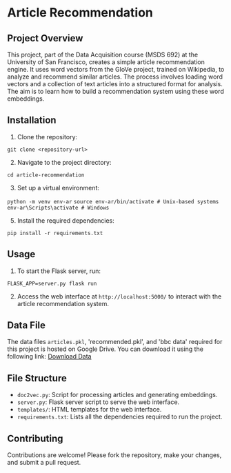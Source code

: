 # Article Recommendation

## Project Overview
This project, part of the Data Acquisition course (MSDS 692) at the University of San Francisco, creates a simple article recommendation engine. It uses word vectors from the GloVe project, trained on Wikipedia, to analyze and recommend similar articles. The process involves loading word vectors and a collection of text articles into a structured format for analysis. The aim is to learn how to build a recommendation system using these word embeddings.

## Installation
1. Clone the repository:

`git clone <repository-url>`

2. Navigate to the project directory:

`cd article-recommendation`

3. Set up a virtual environment:

`python -m venv env-ar`
`source env-ar/bin/activate # Unix-based systems`
`env-ar\Scripts\activate # Windows`

5. Install the required dependencies:

`pip install -r requirements.txt`

## Usage
1. To start the Flask server, run:

`FLASK_APP=server.py flask run`

2. Access the web interface at `http://localhost:5000/` to interact with the article recommendation system.
## Data File
The data files `articles.pkl`, 'recommended.pkl', and 'bbc data' required for this project is hosted on Google Drive. You can download it using the following link:
[Download Data](https://drive.google.com/drive/folders/1P28c0FOZz4PSHPSJ7JqwLCVBD7Jw2mmU?usp=sharing)

## File Structure
- `doc2vec.py`: Script for processing articles and generating embeddings.
- `server.py`: Flask server script to serve the web interface.
- `templates/`: HTML templates for the web interface.
- `requirements.txt`: Lists all the dependencies required to run the project.

## Contributing
Contributions are welcome! Please fork the repository, make your changes, and submit a pull request.

